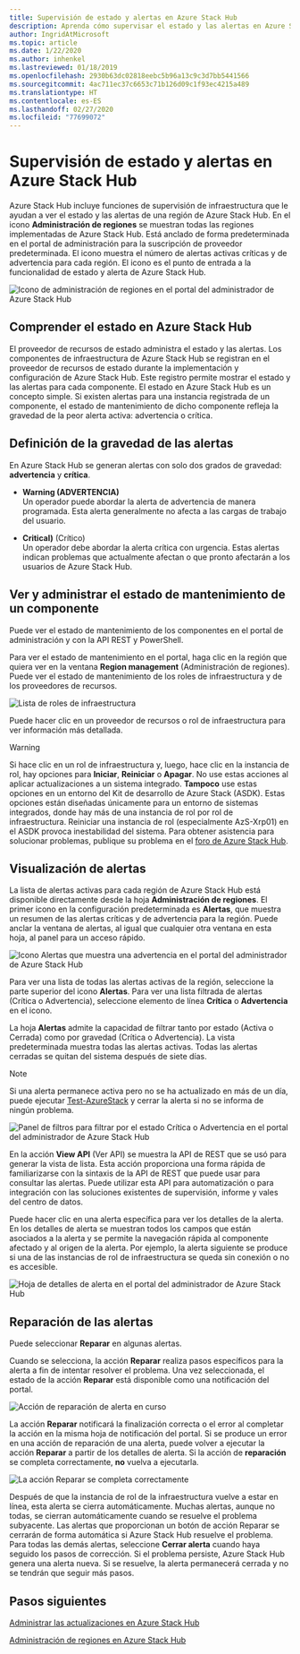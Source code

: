 ```yaml
---
title: Supervisión de estado y alertas en Azure Stack Hub
description: Aprenda cómo supervisar el estado y las alertas en Azure Stack Hub.
author: IngridAtMicrosoft
ms.topic: article
ms.date: 1/22/2020
ms.author: inhenkel
ms.lastreviewed: 01/18/2019
ms.openlocfilehash: 2930b63dc02818eebc5b96a13c9c3d7bb5441566
ms.sourcegitcommit: 4ac711ec37c6653c71b126d09c1f93ec4215a489
ms.translationtype: HT
ms.contentlocale: es-ES
ms.lasthandoff: 02/27/2020
ms.locfileid: "77699072"
---
```

# <a name="monitor-health-and-alerts-in-azure-stack-hub"></a>Supervisión de estado y alertas en Azure Stack Hub

Azure Stack Hub incluye funciones de supervisión de infraestructura que le ayudan a ver el estado y las alertas de una región de Azure Stack Hub. En el icono **Administración de regiones** se muestran todas las regiones implementadas de Azure Stack Hub. Está anclado de forma predeterminada en el portal de administración para la suscripción de proveedor predeterminada. El icono muestra el número de alertas activas críticas y de advertencia para cada región. El icono es el punto de entrada a la funcionalidad de estado y alerta de Azure Stack Hub.

![Icono de administración de regiones en el portal del administrador de Azure Stack Hub](media/azure-stack-monitor-health/image1.png)

## <a name="understand-health-in-azure-stack-hub"></a>Comprender el estado en Azure Stack Hub

El proveedor de recursos de estado administra el estado y las alertas. Los componentes de infraestructura de Azure Stack Hub se registran en el proveedor de recursos de estado durante la implementación y configuración de Azure Stack Hub. Este registro permite mostrar el estado y las alertas para cada componente. El estado en Azure Stack Hub es un concepto simple. Si existen alertas para una instancia registrada de un componente, el estado de mantenimiento de dicho componente refleja la gravedad de la peor alerta activa: advertencia o crítica.

## <a name="alert-severity-definition"></a>Definición de la gravedad de las alertas

En Azure Stack Hub se generan alertas con solo dos grados de gravedad: **advertencia** y **crítica**.

- **Warning (ADVERTENCIA)**  
  Un operador puede abordar la alerta de advertencia de manera programada. Esta alerta generalmente no afecta a las cargas de trabajo del usuario.

- **Critical)** (Crítico)  
  Un operador debe abordar la alerta crítica con urgencia. Estas alertas indican problemas que actualmente afectan o que pronto afectarán a los usuarios de Azure Stack Hub.


## <a name="view-and-manage-component-health-state"></a>Ver y administrar el estado de mantenimiento de un componente

Puede ver el estado de mantenimiento de los componentes en el portal de administración y con la API REST y PowerShell.

Para ver el estado de mantenimiento en el portal, haga clic en la región que quiera ver en la ventana **Region management** (Administración de regiones). Puede ver el estado de mantenimiento de los roles de infraestructura y de los proveedores de recursos.

![Lista de roles de infraestructura](media/azure-stack-monitor-health/image2.png)

Puede hacer clic en un proveedor de recursos o rol de infraestructura para ver información más detallada.

> [!WARNING]  
> Si hace clic en un rol de infraestructura y, luego, hace clic en la instancia de rol, hay opciones para **Iniciar**, **Reiniciar** o **Apagar**. No use estas acciones al aplicar actualizaciones a un sistema integrado. **Tampoco** use estas opciones en un entorno del Kit de desarrollo de Azure Stack (ASDK). Estas opciones están diseñadas únicamente para un entorno de sistemas integrados, donde hay más de una instancia de rol por rol de infraestructura. Reiniciar una instancia de rol (especialmente AzS-Xrp01) en el ASDK provoca inestabilidad del sistema. Para obtener asistencia para solucionar problemas, publique su problema en el [foro de Azure Stack Hub](https://aka.ms/azurestackforum).
>

## <a name="view-alerts"></a>Visualización de alertas

La lista de alertas activas para cada región de Azure Stack Hub está disponible directamente desde la hoja **Administración de regiones**. El primer icono en la configuración predeterminada es **Alertas**, que muestra un resumen de las alertas críticas y de advertencia para la región. Puede anclar la ventana de alertas, al igual que cualquier otra ventana en esta hoja, al panel para un acceso rápido.

![Icono Alertas que muestra una advertencia en el portal del administrador de Azure Stack Hub](media/azure-stack-monitor-health/image3.png)

 Para ver una lista de todas las alertas activas de la región, seleccione la parte superior del icono **Alertas**. Para ver una lista filtrada de alertas (Crítica o Advertencia), seleccione elemento de línea **Crítica** o **Advertencia** en el icono.

La hoja **Alertas** admite la capacidad de filtrar tanto por estado (Activa o Cerrada) como por gravedad (Crítica o Advertencia). La vista predeterminada muestra todas las alertas activas. Todas las alertas cerradas se quitan del sistema después de siete días.

>[!Note]
>Si una alerta permanece activa pero no se ha actualizado en más de un día, puede ejecutar [Test-AzureStack](azure-stack-diagnostic-test.md) y cerrar la alerta si no se informa de ningún problema.

![Panel de filtros para filtrar por el estado Crítica o Advertencia en el portal del administrador de Azure Stack Hub](media/azure-stack-monitor-health/alert-view.png)

En la acción **View API** (Ver API) se muestra la API de REST que se usó para generar la vista de lista. Esta acción proporciona una forma rápida de familiarizarse con la sintaxis de la API de REST que puede usar para consultar las alertas. Puede utilizar esta API para automatización o para integración con las soluciones existentes de supervisión, informe y vales del centro de datos.

Puede hacer clic en una alerta específica para ver los detalles de la alerta. En los detalles de alerta se muestran todos los campos que están asociados a la alerta y se permite la navegación rápida al componente afectado y al origen de la alerta. Por ejemplo, la alerta siguiente se produce si una de las instancias de rol de infraestructura se queda sin conexión o no es accesible.  

![Hoja de detalles de alerta en el portal del administrador de Azure Stack Hub](media/azure-stack-monitor-health/alert-detail.png)

## <a name="repair-alerts"></a>Reparación de las alertas

Puede seleccionar **Reparar** en algunas alertas.

Cuando se selecciona, la acción **Reparar** realiza pasos específicos para la alerta a fin de intentar resolver el problema. Una vez seleccionada, el estado de la acción **Reparar** está disponible como una notificación del portal.

![Acción de reparación de alerta en curso](media/azure-stack-monitor-health/repair-in-progress.png)

La acción **Reparar** notificará la finalización correcta o el error al completar la acción en la misma hoja de notificación del portal.  Si se produce un error en una acción de reparación de una alerta, puede volver a ejecutar la acción **Reparar** a partir de los detalles de alerta. Si la acción de **reparación** se completa correctamente, **no** vuelva a ejecutarla.

![La acción Reparar se completa correctamente](media/azure-stack-monitor-health/repair-completed.png)

Después de que la instancia de rol de la infraestructura vuelve a estar en línea, esta alerta se cierra automáticamente. Muchas alertas, aunque no todas, se cierran automáticamente cuando se resuelve el problema subyacente. Las alertas que proporcionan un botón de acción Reparar se cerrarán de forma automática si Azure Stack Hub resuelve el problema. Para todas las demás alertas, seleccione **Cerrar alerta** cuando haya seguido los pasos de corrección. Si el problema persiste, Azure Stack Hub genera una alerta nueva. Si se resuelve, la alerta permanecerá cerrada y no se tendrán que seguir más pasos.

## <a name="next-steps"></a>Pasos siguientes

[Administrar las actualizaciones en Azure Stack Hub](azure-stack-updates.md)

[Administración de regiones en Azure Stack Hub](azure-stack-region-management.md)
